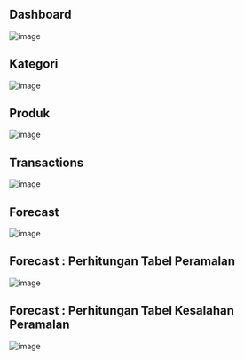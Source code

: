 Dashboard 
---------
![image](https://user-images.githubusercontent.com/63491056/185108424-862093bc-16b6-459c-bdc0-f9c211877f12.png)

Kategori
-------
![image](https://user-images.githubusercontent.com/63491056/184778872-7693ffe4-2117-4a13-807a-a4ae4fca25cd.png)

Produk
-------
![image](https://user-images.githubusercontent.com/63491056/184778854-7c1f991a-66b4-46e9-b399-bd19a12ee66a.png)

Transactions
---------
![image](https://user-images.githubusercontent.com/63491056/184778779-0c4ec94c-3e47-46d5-bacc-520f4676be52.png)

Forecast 
---------
![image](https://user-images.githubusercontent.com/63491056/185108484-b64d41ae-547e-4c68-a8c8-669cb335a9fb.png)

Forecast : Perhitungan Tabel Peramalan
---------
![image](https://user-images.githubusercontent.com/63491056/185103329-83bb1a53-2a78-4c88-a1e3-17ecdd0bf8d1.png)

Forecast : Perhitungan Tabel Kesalahan Peramalan
---------
![image](https://user-images.githubusercontent.com/63491056/185108687-d15d61a9-fac1-43e0-a37d-bd8339dcf9d2.png)
